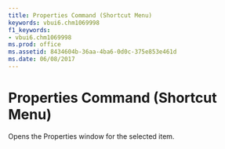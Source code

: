 ```yaml
---
title: Properties Command (Shortcut Menu)
keywords: vbui6.chm1069998
f1_keywords:
- vbui6.chm1069998
ms.prod: office
ms.assetid: 8434604b-36aa-4ba6-0d0c-375e853e461d
ms.date: 06/08/2017
---
```



# Properties Command (Shortcut Menu)

Opens the  Properties window for the selected item.


